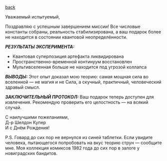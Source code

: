 [back](index.md)

Уважаемый испытуемый,

Поздравляю с успешным завершением миссии! Все числовые константы собраны, реальность стабилизирована, а ваш подарок более не находится в состоянии квантовой неопределённости.

***РЕЗУЛЬТАТЫ ЭКСПЕРИМЕНТА:***
- Квантовая суперпозиция артефакта ликвидирована
- Пространственно-временной континуум восстановлен
- Мультивселенная больше не находится под угрозой коллапса

***ВЫВОДЫ:***
Этот опыт доказал мою теорию: самая мощная сила во вселенной — не магия и не Сила, а скучный, практичный, человеческий здравый смысл.

***ЗАКЛЮЧИТЕЛЬНЫЙ ПРОТОКОЛ:***
Ваш подарок теперь доступен для извлечения. Рекомендую проверить его целостность — на всякий случай.

С наилучшими пожеланиями,  
Д-р Шелдон Купер  
И с Днём Рождения!

P.S. Говард до сих пор не вернулся из синей таблетки. Если увидите человека, пытающегося попробовать на вкус теорию струн — сообщите мне. Моя коллекция комиксов 1982 года до сих пор в залоге у новиградских бандитов.